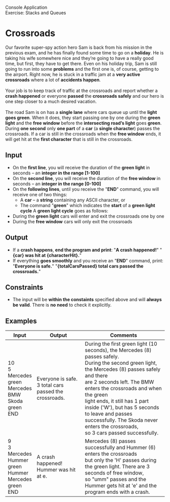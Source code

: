 Console Application<br>
Exercise: Stacks and Queues
# Crossroads
Our favorite super-spy action hero Sam is back from his mission in the previous exam, and he has finally found some time to go on a __holiday__. He is taking his wife somewhere nice and they’re going to have a really good time, but first, they have to get there. Even on his holiday trip, Sam is still going to run into some __problems__ and the first one is, of course, getting to the airport. Right now, he is stuck in a traffic jam at a __very active crossroads__ where a lot of __accidents happen__.<br><br>
Your job is to keep track of traffic at the crossroads and report whether a __crash happened__ or everyone __passed__ the __crossroads safely__ and our hero is one step closer to a much desired vacation.<br><br>
The road Sam is on has a __single lane__ where cars queue up until the __light goes green__. When it does, they start passing one by one during the __green light__ and the __free window__ before the __intersecting road’s light__ goes __green__. During __one second__ only __one part__ of a __car__ (a __single character__) passes the crossroads. If a car is still in the crossroads when the __free window__ ends, it will get hit at the __first character__ that is still in the crossroads.
## Input
- On the __first line__, you will receive the duration of the __green light__ in seconds – an __integer in the range [1-100]__
- On the __second line__, you will receive the duration of the __free window__ in seconds – an __integer in the range [0-100]__
- On the __following lines__, until you receive the "__END__" command, you will receive one of two things:
  - A __car__ – a __string__ containing any ASCII character, or
  - The command "__green__" which indicates the __start__ of a __green light cycle__
A __green light cycle__ goes as follows:
- During the __green light__ cars will enter and exit the crossroads one by one
- During the __free window__ cars will only exit the crossroads
## Output
- If a __crash happens__, __end the program and print__:
"__A crash happened!__"
"__{car} was hit at {characterHit}.__"
- If everything __goes smoothly__ and you receive an "__END__" command, print:
"__Everyone is safe.__"
"__{totalCarsPassed} total cars passed the crossroads.__"
## Constraints
- The input will be __within the constaints__ specified above and will __always be valid__. There is __no need__ to check it explicitly.
## Examples
Input|Output|Comments
-----|------|--------
10<br>5<br>Mercedes<br>green<br>Mercedes<br>BMW<br>Skoda<br>green<br>END|Everyone is safe.<br>3 total cars passed the crossroads.|During the first green light (10 seconds), the Mercedes (8) passes safely.<br>During the second green light, the Mercedes (8) passes safely and there<br> are 2 seconds left. The BMW enters the crossroads and when the green<br> light ends, it still has 1 part inside ('W'), but has 5 seconds<br> to leave and passes successfully. The Skoda never enters the crossroads,<br> so 3 cars passed successfully.
9<br>3<br>Mercedes<br>Hummer<br>green<br>Hummer<br>Mercedes<br>green<br>END|A crash happened!<br>Hummer was hit at e.|Mercedes (8) passes successfully and Hummer (6) enters the crossroads<br> but only the 'H' passes during the green light. There are 3 seconds of free window,<br> so "umm" passes and the Hummer gets hit at 'e' and the program ends with a crash.
